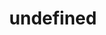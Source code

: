 ---
title: "undefined"
year: undefined
rating: NaN
stars: ""
liked: undefined
rewatched: false
permalink: "celeste-2024"
watched_on: 2024-12-18
---